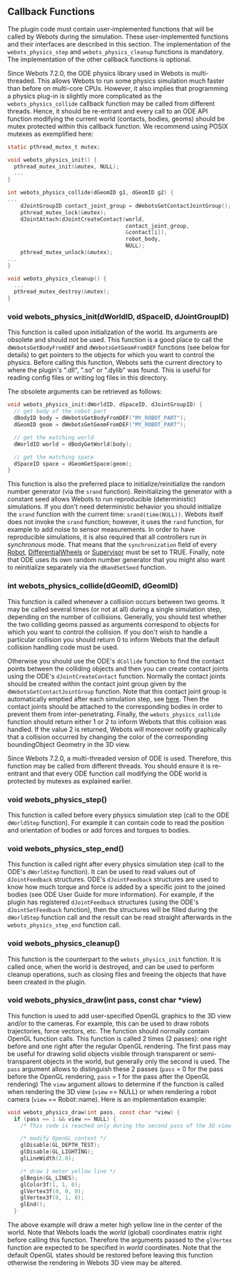 ## Callback Functions

The plugin code must contain user-implemented functions that will be called by Webots during the simulation.
These user-implemented functions and their interfaces are described in this section.
The implementation of the `webots_physics_step` and `webots_physics_cleanup` functions is mandatory.
The implementation of the other callback functions is optional.

Since Webots 7.2.0, the ODE physics library used in Webots is multi-threaded.
This allows Webots to run some physics simulation much faster than before on multi-core CPUs.
However, it also implies that programming a physics plug-in is slightly more complicated as the `webots_physics_collide` callback function may be called from different threads.
Hence, it should be re-entrant and every call to an ODE API function modifying the current world (contacts, bodies, geoms) should be mutex protected within this callback function.
We recommend using POSIX mutexes as exemplified here:

```c
static pthread_mutex_t mutex;

void webots_physics_init() {
  pthread_mutex_init(&mutex, NULL);
  ...
}

int webots_physics_collide(dGeomID g1, dGeomID g2) {
...
    dJointGroupID contact_joint_group = dWebotsGetContactJointGroup();
    pthread_mutex_lock(&mutex);
    dJointAttach(dJointCreateContact(world,
                                     contact_joint_group,
                                     &contact[i]),
                                     robot_body,
                                     NULL);
    pthread_mutex_unlock(&mutex);
...
}

void webots_physics_cleanup() {
  ...
  pthread_mutex_destroy(&mutex);
}
```

### void webots\_physics\_init(dWorldID, dSpaceID, dJointGroupID)

This function is called upon initialization of the world.
Its arguments are obsolete and should not be used.
This function is a good place to call the `dWebotsGetBodyFromDEF` and `dWebotsGetGeomFromDEF` functions (see below for details) to get pointers to the objects for which you want to control the physics.
Before calling this function, Webots sets the current directory to where the plugin's ".dll", ".so" or ".dylib" was found.
This is useful for reading config files or writing log files in this directory.

The obsolete arguments can be retrieved as follows:

```c
void webots_physics_init(dWorldID, dSpaceID, dJointGroupID) {
  // get body of the robot part
  dBodyID body = dWebotsGetBodyFromDEF("MY_ROBOT_PART");
  dGeomID geom = dWebotsGetGeomFromDEF("MY_ROBOT_PART");

  // get the matching world
  dWorldID world = dBodyGetWorld(body);

  // get the matching space
  dSpaceID space = dGeomGetSpace(geom);
}
```

This function is also the preferred place to initialize/reinitialize the random number generator (via the `srand` function).
Reinitializing the generator with a constant seed allows Webots to run reproducible (deterministic) simulations.
If you don't need deterministic behavior you should initialize the `srand` function with the current time: `srand(time(NULL))`.
Webots itself does not invoke the `srand` function; however, it uses the `rand` function, for example to add noise to sensor measurements.
In order to have reproducible simulations, it is also required that all controllers run in *synchronous* mode.
That means that the `synchronization` field of every [Robot](robot.md), [DifferentialWheels](differentialwheels.md) or [Supervisor](supervisor.md) must be set to TRUE.
Finally, note that ODE uses its own random number generator that you might also want to reinitialize separately via the `dRandSetSeed` function.

### int webots\_physics\_collide(dGeomID, dGeomID)

This function is called whenever a collision occurs between two geoms.
It may be called several times (or not at all) during a single simulation step, depending on the number of collisions.
Generally, you should test whether the two colliding geoms passed as arguments correspond to objects for which you want to control the collision.
If you don't wish to handle a particular collision you should return 0 to inform Webots that the default collision handling code must be used.

Otherwise you should use the ODE's `dCollide` function to find the contact points between the colliding objects and then you can create contact joints using the ODE's `dJointCreateContact` function.
Normally the contact joints should be created within the contact joint group given by the `dWebotsGetContactJointGroup` function.
Note that this contact joint group is automatically emptied after each simulation step, see [here](execution-scheme.md).
Then the contact joints should be attached to the corresponding bodies in order to prevent them from inter-penetrating.
Finally, the `webots_physics_collide` function should return either 1 or 2 to inform Webots that this collision was handled.
If the value 2 is returned, Webots will moreover notify graphically that a collision occurred by changing the color of the corresponding boundingObject Geometry in the 3D view.

Since Webots 7.2.0, a multi-threaded version of ODE is used.
Therefore, this function may be called from different threads.
You should ensure it is re-entrant and that every ODE function call modifying the ODE world is protected by mutexes as explained earlier.

### void webots\_physics\_step()

This function is called before every physics simulation step (call to the ODE `dWorldStep` function).
For example it can contain code to read the position and orientation of bodies or add forces and torques to bodies.

### void webots\_physics\_step\_end()

This function is called right after every physics simulation step (call to the ODE's `dWorldStep` function).
It can be used to read values out of `dJointFeedback` structures.
ODE's `dJointFeedback` structures are used to know how much torque and force is added by a specific joint to the joined bodies (see ODE User Guide for more information).
For example, if the plugin has registered `dJointFeedback` structures (using the ODE's `dJointSetFeedback` function), then the structures will be filled during the `dWorldStep` function call and the result can be read straight afterwards in the `webots_physics_step_end` function call.

### void webots\_physics\_cleanup()

This function is the counterpart to the `webots_physics_init` function.
It is called once, when the world is destroyed, and can be used to perform cleanup operations, such as closing files and freeing the objects that have been created in the plugin.

### void webots\_physics\_draw(int pass, const char *view)

This function is used to add user-specified OpenGL graphics to the 3D view and/or to the cameras.
For example, this can be used to draw robots trajectories, force vectors, etc.
The function should normally contain OpenGL function calls.
This function is called 2 times (2 passes): one right before and one right after the regular OpenGL rendering.
The first pass may be useful for drawing solid objects visible through transparent or semi-transparent objects in the world, but generally only the second is used.
The `pass` argument allows to distinguish these 2 passes (`pass` = 0 for the pass before the OpenGL rendering, `pass` = 1 for the pass after the OpenGL rendering) The `view` argument allows to determine if the function is called when rendering the 3D view (`view` == NULL) or when rendering a robot camera (`view` == Robot::name).
Here is an implementation example:

```c
void webots_physics_draw(int pass, const char *view) {
  if (pass == 1 && view == NULL) {
    /* This code is reached only during the second pass of the 3D view */

    /* modify OpenGL context */
    glDisable(GL_DEPTH_TEST);
    glDisable(GL_LIGHTING);
    glLineWidth(2.0);

    /* draw 1 meter yellow line */
    glBegin(GL_LINES);
    glColor3f(1, 1, 0);
    glVertex3f(0, 0, 0);
    glVertex3f(0, 1, 0);
    glEnd();
  }
```

The above example will draw a meter high yellow line in the center of the world.
Note that Webots loads the *world* (global) coordinates matrix right before calling this function.
Therefore the arguments passed to the `glVertex` function are expected to be specified in *world* coordinates.
Note that the default OpenGL states should be restored before leaving this function otherwise the rendering in Webots 3D view may be altered.
